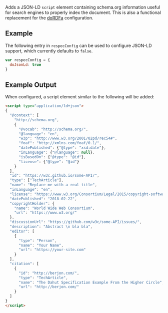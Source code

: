 Adds a JSON-LD `script` element containing schema.org information useful for search engines to properly index the document. This is also a functional replacement for the [doRDFa](doRDFa) configuration.

## Example

The following entry in `respecConfig` can be used to configure JSON-LD support, which currently defaults to `false`.

```javascript
var respecConfig = {
  doJsonLd: true
}
```

## Example Output

When configured, a script element similar to the following will be added:

```html
<script type="application/ld+json">
{
  "@context": [
    "http://schema.org",
    {
      "@vocab": "http://schema.org/",
      "@language": "en",
      "w3p": "http://www.w3.org/2001/02pd/rec54#",
      "foaf": "http://xmlns.com/foaf/0.1/",
      "datePublished": {"@type": "xsd:date"},
      "inLanguage": {"@language": null},
      "isBasedOn": {"@type": "@id"},
      "license": {"@type": "@id"}
    }
  ],
  "id": "https://w3c.github.io/some-API/",
  "type": ["TechArticle"],
  "name": "Replace me with a real title",
  "inLanguage": "en",
  "license": "https://www.w3.org/Consortium/Legal/2015/copyright-software-and-document",
  "datePublished": "2018-02-22",
  "copyrightHolder": {
    "name": "World Wide Web Consortium",
    "url": "https://www.w3.org/"
  },
  "discussionUrl": "https://github.com/w3c/some-API/issues/",
  "description": "Abstract \n bla bla",
  "editor": [
    {
      "type": "Person",
      "name": "Your Name",
      "url": "https://your-site.com"
    }
  ],
  "citation": [
    {
      "id": "http://berjon.com/",
      "type": "TechArticle",
      "name": "The Dahut Specification Example From the Higher Circle",
      "url": "http://berjon.com/"
    }
  ]
}
</script>
```

